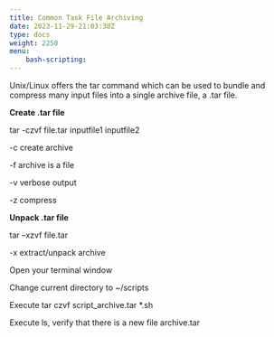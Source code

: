 ```yaml
---
title: Common Task File Archiving
date: 2023-11-29-21:03:38Z
type: docs 
weight: 2250
menu: 
    bash-scripting:
---
```



Unix/Linux offers the tar command which can be used to bundle and compress many input files into a single archive file, a .tar file.

__Create .tar  file__

tar -czvf file.tar inputfile1 inputfile2

-c 	create archive

-f	archive is a file

-v	verbose output

-z	compress

__Unpack .tar file__

tar –xzvf file.tar

-x	extract/unpack archive

Open your terminal window

Change current directory to  ~/scripts

Execute tar czvf script_archive.tar *.sh

Execute ls, verify that there is a new file archive.tar

